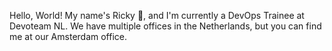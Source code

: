 Hello, World! My name's Ricky 👋, and I'm currently a DevOps Trainee at Devoteam NL. We have multiple offices in the Netherlands, but you can find me at our Amsterdam office.  


<!---
rickyharvywaldt/rickyharvywaldt is a ✨ special ✨ repository because its `README.md` (this file) appears on your GitHub profile.
You can click the Preview link to take a look at your changes.
--->
